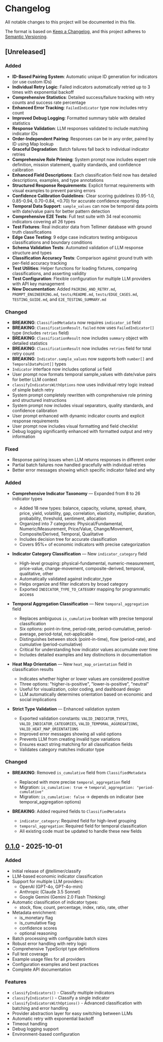 # Changelog

All notable changes to this project will be documented in this file.

The format is based on [Keep a Changelog](https://keepachangelog.com/en/1.0.0/),
and this project adheres to [Semantic Versioning](https://semver.org/spec/v2.0.0.html).

## [Unreleased]

### Added
- **ID-Based Pairing System**: Automatic unique ID generation for indicators (or use custom IDs)
- **Individual Retry Logic**: Failed indicators automatically retried up to 3 times with exponential backoff
- **Comprehensive Statistics**: Detailed success/failure tracking with retry counts and success rate percentage
- **Enhanced Error Tracking**: `FailedIndicator` type now includes retry count
- **Improved Debug Logging**: Formatted summary table with detailed statistics
- **Response Validation**: LLM responses validated to include matching indicator IDs
- **Order-Independent Pairing**: Responses can be in any order, paired by ID using Map lookup
- **Graceful Degradation**: Batch failures fall back to individual indicator retries
- **Comprehensive Role Priming**: System prompt now includes expert role definition, mission statement, quality standards, and confidence calibration
- **Enhanced Field Descriptions**: Each classification field now has detailed descriptions, examples, and type annotations
- **Structured Response Requirements**: Explicit format requirements with visual examples to prevent parsing errors
- **Confidence Calibration Guidelines**: Clear scoring guidelines (0.95-1.0, 0.85-0.94, 0.70-0.84, <0.70) for accurate confidence reporting
- **Temporal Data Support**: `sample_values` can now be temporal data points with date/value pairs for better pattern detection
- **Comprehensive E2E Tests**: Full test suite with 34 real economic indicators covering all 26 types
- **Test Fixtures**: Real indicator data from Tellimer database with ground truth classifications
- **Edge Case Testing**: 9 edge case indicators testing ambiguous classifications and boundary conditions
- **Schema Validation Tests**: Automated validation of LLM response structure and types
- **Classification Accuracy Tests**: Comparison against ground truth with per-field accuracy tracking
- **Test Utilities**: Helper functions for loading fixtures, comparing classifications, and asserting validity
- **Test Configuration**: Flexible configuration for multiple LLM providers with API key management
- **New Documentation**: Added `PAIRING_AND_RETRY.md`, `PROMPT_ENGINEERING.md`, `tests/README.md`, `tests/EDGE_CASES.md`, `TESTING_GUIDE.md`, and `E2E_TESTING_SUMMARY.md`

### Changed
- **BREAKING**: `ClassifiedMetadata` now requires `indicator_id` field
- **BREAKING**: `ClassificationResult.failed` now uses `FailedIndicator[]` type (includes `retries` field)
- **BREAKING**: `ClassificationResult` now includes `summary` object with detailed statistics
- **BREAKING**: `ClassificationResult` now includes `retries` field for total retry count
- **BREAKING**: `Indicator.sample_values` now supports both `number[]` and `TemporalDataPoint[]` types
- `Indicator` interface now includes optional `id` field
- User prompt now formats temporal sample_values with date/value pairs for better LLM context
- `classifyIndicatorsWithOptions` now uses individual retry logic instead of simple batch retry
- System prompt completely rewritten with comprehensive role priming and structured instructions
- System prompt now includes visual separators, quality standards, and confidence calibration
- User prompt enhanced with dynamic indicator counts and explicit response requirements
- User prompt now includes visual formatting and field checklist
- Debug logging significantly enhanced with formatted output and retry information

### Fixed
- Response pairing issues when LLM returns responses in different order
- Partial batch failures now handled gracefully with individual retries
- Better error messages showing which specific indicator failed and why

### Added

- **Comprehensive Indicator Taxonomy** — Expanded from 8 to 26 indicator types
  - Added 18 new types: balance, capacity, volume, spread, share, price, yield, volatility, gap, correlation, elasticity, multiplier, duration, probability, threshold, sentiment, allocation
  - Organized into 7 categories: Physical/Fundamental, Numeric/Measurement, Price/Value, Change/Movement, Composite/Derived, Temporal, Qualitative
  - Includes decision tree for accurate classification
  - Covers 95%+ of economic indicators with precise categorization

- **Indicator Category Classification** — New `indicator_category` field
  - High-level grouping: physical-fundamental, numeric-measurement, price-value, change-movement, composite-derived, temporal, qualitative, other
  - Automatically validated against indicator_type
  - Helps organize and filter indicators by broad category
  - Exported `INDICATOR_TYPE_TO_CATEGORY` mapping for programmatic access

- **Temporal Aggregation Classification** — New `temporal_aggregation` field
  - Replaces ambiguous `is_cumulative` boolean with precise temporal classification
  - Six options: point-in-time, period-rate, period-cumulative, period-average, period-total, not-applicable
  - Distinguishes between stock (point-in-time), flow (period-rate), and cumulative (period-cumulative)
  - Critical for understanding how indicator values accumulate over time
  - Includes detailed examples and key distinctions in documentation

- **Heat Map Orientation** — New `heat_map_orientation` field in classification results
  - Indicates whether higher or lower values are considered positive
  - Three options: "higher-is-positive", "lower-is-positive", "neutral"
  - Useful for visualization, color coding, and dashboard design
  - LLM automatically determines orientation based on economic and social implications

- **Strict Type Validation** — Enhanced validation system
  - Exported validation constants: `VALID_INDICATOR_TYPES`, `VALID_INDICATOR_CATEGORIES`, `VALID_TEMPORAL_AGGREGATIONS`, `VALID_HEAT_MAP_ORIENTATIONS`
  - Improved error messages showing all valid options
  - Prevents LLM from creating invalid type variations
  - Ensures exact string matching for all classification fields
  - Validates category matches indicator type

### Changed

- **BREAKING**: Removed `is_cumulative` field from `ClassifiedMetadata`
  - Replaced with more precise `temporal_aggregation` field
  - Migration: `is_cumulative: true` → `temporal_aggregation: "period-cumulative"`
  - Migration: `is_cumulative: false` → depends on indicator (see temporal_aggregation options)

- **BREAKING**: Added required fields to `ClassifiedMetadata`
  - `indicator_category`: Required field for high-level grouping
  - `temporal_aggregation`: Required field for temporal classification
  - All existing code must be updated to handle these new fields

## [0.1.0] - 2025-10-01

### Added

- Initial release of @tellimer/classify
- LLM-based economic indicator classification
- Support for multiple LLM providers:
  - OpenAI (GPT-4o, GPT-4o-mini)
  - Anthropic (Claude 3.5 Sonnet)
  - Google Gemini (Gemini 2.0 Flash Thinking)
- Automatic classification of indicator types:
  - stock, flow, count, percentage, index, ratio, rate, other
- Metadata enrichment:
  - is_monetary flag
  - is_cumulative flag
  - confidence scores
  - optional reasoning
- Batch processing with configurable batch sizes
- Robust error handling with retry logic
- Comprehensive TypeScript type definitions
- Full test coverage
- Example usage files for all providers
- Configuration examples and best practices
- Complete API documentation

### Features

- `classifyIndicators()` - Classify multiple indicators
- `classifyIndicator()` - Classify a single indicator
- `classifyIndicatorsWithOptions()` - Advanced classification with batching and error handling
- Provider abstraction layer for easy switching between LLMs
- Automatic retry with exponential backoff
- Timeout handling
- Debug logging support
- Environment-based configuration

[0.1.0]: https://github.com/Tellimer/open-source/releases/tag/classify-v0.1.0

